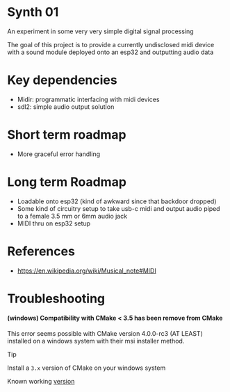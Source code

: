# Synth 01

An experiment in some very very simple digital signal processing

The goal of this project is to provide a currently undisclosed midi device
with a sound module deployed onto an esp32 and outputting audio data

# Key dependencies
- Midir: programmatic interfacing with midi devices
- sdl2: simple audio output solution

# Short term roadmap
- More graceful error handling

# Long term Roadmap
- Loadable onto esp32 (kind of awkward since that backdoor dropped)
- Some kind of circuitry setup to take usb-c midi and output audio piped to a female 3.5 mm or 6mm audio jack
- MIDI thru on esp32 setup

# References
- https://en.wikipedia.org/wiki/Musical_note#MIDI

# Troubleshooting

#### (windows) Compatibility with CMake < 3.5 has been remove from CMake

This error seems possible with CMake version 4.0.0-rc3 (AT LEAST) installed on
a windows system with their msi installer method.

> [!TIP]
> Install a `3.x` version of CMake on your windows system
>
> Known working [version](https://github.com/Kitware/CMake/releases/tag/v3.31.5)
